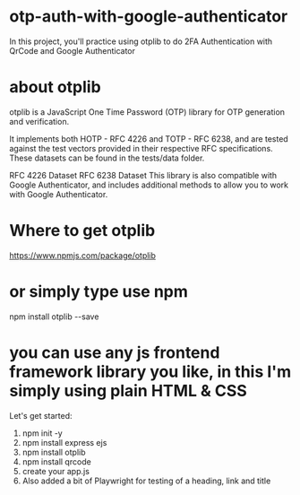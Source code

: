 # otp-auth-with-google-authenticator
In this project, you'll practice using otplib to do 2FA Authentication with QrCode and Google Authenticator

# about otplib
otplib is a JavaScript One Time Password (OTP) library for OTP generation and verification.

It implements both HOTP - RFC 4226 and TOTP - RFC 6238, and are tested against the test vectors provided in their respective RFC specifications. These datasets can be found in the tests/data folder.

RFC 4226 Dataset
RFC 6238 Dataset
This library is also compatible with Google Authenticator, and includes additional methods to allow you to work with Google Authenticator.

# Where to get otplib
https://www.npmjs.com/package/otplib

# or simply type use npm
npm install otplib --save

# you can use any js frontend framework library you like, in this I'm simply using plain HTML & CSS
Let's get started:
1. npm init -y
2. npm install express ejs
3. npm install otplib
4. npm install qrcode
5. create your app.js
6. Also added a bit of Playwright for testing of a heading, link and title